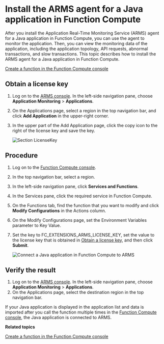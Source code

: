 # Install the ARMS agent for a Java application in Function Compute

After you install the Application Real-Time Monitoring Service \(ARMS\) agent for a Java application in Function Compute, you can use the agent to monitor the application. Then, you can view the monitoring data of the application, including the application topology, API requests, abnormal transactions, and slow transactions. This topic describes how to install the ARMS agent for a Java application in Function Compute.

[Create a function in the Function Compute console]()

## Obtain a license key

1.  Log on to the [ARMS console](https://arms-ap-southeast-1.console.aliyun.com/#/home). In the left-side navigation pane, choose **Application Monitoring** \> **Applications**.
2.  On the Applications page, select a region in the top navigation bar, and click **Add Application** in the upper-right corner.
3.  In the upper part of the Add Application page, click the copy icon to the right of the license key and save the key.

    ![Section LicenseKey](https://static-aliyun-doc.oss-accelerate.aliyuncs.com/assets/img/en-US/6076728061/p45312.png)


## Procedure

1.  Log on to the [Function Compute console](https://fc.console.aliyun.com).

2.  In the top navigation bar, select a region.

3.  In the left-side navigation pane, click **Services and Functions**.

4.  In the Services pane, click the required service in Function Compute.

5.  On the Functions tab, find the function that you want to modify and click **Modify Configurations** in the Actions column.

6.  On the Modify Configurations page, set the Environment Variables parameter to Key Value.

7.  Set the key to FC\_EXTENSIONS\_ARMS\_LICENSE\_KEY, set the value to the license key that is obtained in [Obtain a license key](#section_h12_i6i_iti), and then click **Submit**.

    ![Connect a Java application in Function Compute to ARMS](https://static-aliyun-doc.oss-accelerate.aliyuncs.com/assets/img/en-US/9550463161/p200496.png)


## Verify the result

1.  Log on to the [ARMS console](https://arms-ap-southeast-1.console.aliyun.com/#/home). In the left-side navigation pane, choose **Application Monitoring** \> **Applications**.
2.  On the Applications page, select the destination region in the top navigation bar.

If your Java application is displayed in the application list and data is imported after you call the function multiple times in the [Function Compute console](https://fc.console.aliyun.com), the Java application is connected to ARMS.

**Related topics**  


[Create a function in the Function Compute console]()

